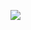 <p align="left">
    <img src="https://skillicons.dev/icons?i=html,css,js,svelte,react,cs,dotnet,bootstrap,tailwind,git,vercel,aws&theme=dark&theme=dark&perline=6" />
</p>
